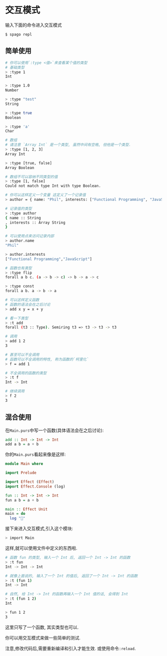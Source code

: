 # 交互模式

输入下面的命令进入交互模式

```shell
$ spago repl
```

## 简单使用

```bash
# 你可以使用`:type <值>`来查看某个值的类型
# 基础类型
> :type 1
Int

> :type 1.0
Number

> :type "test"
String

> :type true
Boolean

> :type 'a'
Char

# 数组
# 请注意 `Array Int` 是一个类型, 虽然中间有空格, 但他是一个类型.
> :type [1, 2, 3]
Array Int

> :type [true, false]
Array Boolean

# 数组不可以容纳不同类型的值
> :type [1, false]
Could not match type Int with type Boolean.

# 你可以这样定义一个变量 这定义了一个记录值
> author = { name: "Phil", interests: ["Functional Programming", "JavaScript"] }

# 记录值的类型
> :type author
{ name :: String
, interests :: Array String
}

# 可以使用点来访问记录内部
> author.name
"Phil"

> author.interests
["Functional Programming","JavaScript"]

# 函数也有类型
> :type flip
forall a b c. (a -> b -> c) -> b -> a -> c

> :type const
forall a b. a -> b -> a

# 可以这样定义函数
# 函数的语法会在之后讨论
> add x y = x + y

# 看一下类型
> :t add
forall (t3 :: Type). Semiring t3 => t3 -> t3 -> t3

# 调用
> add 1 2
3

# 甚至可以不全调用
# 函数可以不全调用的特性, 称为函数的`柯里化`
> f = add 1

# 不全调用的函数的类型
> :t f
Int -> Int

# 继续调用
> f 2
3
```

## 混合使用

在`Main.purs`中写一个函数(具体语法会在之后讨论):

```haskell
add :: Int -> Int -> Int
add a b = a + b
```

你的`Main.purs`看起来像是这样:

```haskell
module Main where

import Prelude

import Effect (Effect)
import Effect.Console (log)

fun :: Int -> Int -> Int
fun a b = a + b

main :: Effect Unit
main = do
  log "🍝"
```

接下来进入交互模式,引入这个模块:

```bash
> import Main
```

这样,就可以使用文件中定义的东西啦.

```bash
# 函数 fun 的类型, 输入一个 Int 后, 返回一个 Int -> Int 的函数
> :t fun     
Int -> Int -> Int

# 就像上面说的, 输入了一个 Int 的值后, 返回了一个 Int -> Int 的函数
> :t (fun 1)
Int -> Int

# 自然, 给 Int -> Int 的函数再输入一个 Int 值的话, 会得到 Int
> :t (fun 1 2)
Int

> fun 1 2
3
```

这里只写了一个函数, 其实类型也可以.

你可以用交互模式来做一些简单的测试.

注意,修改代码后,需要重新编译和引入才能生效. 或使用命令`:reload`.
